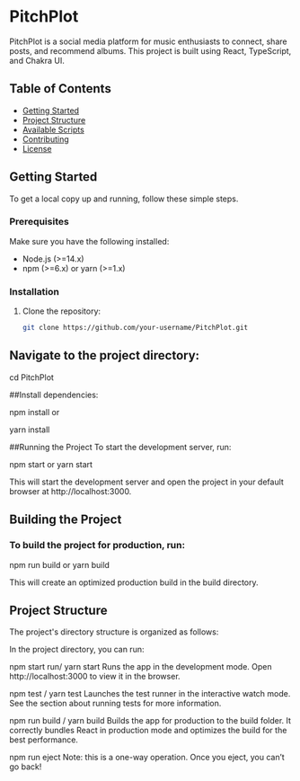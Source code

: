# PitchPlot

PitchPlot is a social media platform for music enthusiasts to connect, share posts, and recommend albums. This project is built using React, TypeScript, and Chakra UI.

## Table of Contents
- [Getting Started](#getting-started)
- [Project Structure](#project-structure)
- [Available Scripts](#available-scripts)
- [Contributing](#contributing)
- [License](#license)

## Getting Started

To get a local copy up and running, follow these simple steps.

### Prerequisites

Make sure you have the following installed:
- Node.js (>=14.x)
- npm (>=6.x) or yarn (>=1.x)

### Installation

1. Clone the repository:
   ```sh
   git clone https://github.com/your-username/PitchPlot.git
   
## Navigate to the project directory:

cd PitchPlot


##Install dependencies:


npm install
or

yarn install



##Running the Project
To start the development server, run:

npm start
or
yarn start

This will start the development server and open the project in your default browser at http://localhost:3000.

## Building the Project
### To build the project for production, run:

npm run build
or
yarn build

This will create an optimized production build in the build directory.

## Project Structure
The project's directory structure is organized as follows:

In the project directory, you can run:

npm start run/ yarn start
Runs the app in the development mode.
Open http://localhost:3000 to view it in the browser.

npm test / yarn test
Launches the test runner in the interactive watch mode.
See the section about running tests for more information.

npm run build / yarn build
Builds the app for production to the build folder.
It correctly bundles React in production mode and optimizes the build for the best performance.

npm run eject
Note: this is a one-way operation. Once you eject, you can’t go back!



